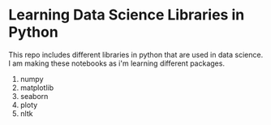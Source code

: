 # Learning Data Science Libraries in Python
This repo includes different libraries in python that are used in data science. I am making these notebooks as i'm learning different packages. 
1. numpy
2. matplotlib
3. seaborn
4. ploty
5. nltk
